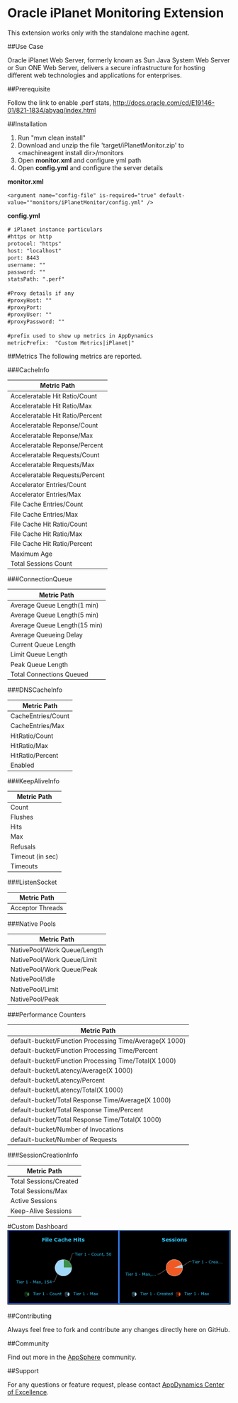 # Oracle iPlanet Monitoring Extension

This extension works only with the standalone machine agent.

##Use Case

Oracle iPlanet Web Server, formerly  known as Sun Java System Web Server or Sun ONE Web Server, delivers a secure infrastructure for hosting different web technologies and applications for enterprises.

##Prerequisite

Follow the link to enable .perf stats, http://docs.oracle.com/cd/E19146-01/821-1834/abyaq/index.html

##Installation

1. Run "mvn clean install"
2. Download and unzip the file 'target/iPlanetMonitor.zip' to \<machineagent install dir\>/monitors
3. Open <b>monitor.xml</b> and configure yml path
4. Open <b>config.yml</b> and configure the server details

<b>monitor.xml</b>
~~~
<argument name="config-file" is-required="true" default-value=""monitors/iPlanetMonitor/config.yml" />
~~~

<b>config.yml</b>
~~~
# iPlanet instance particulars
#https or http
protocol: "https"
host: "localhost"
port: 8443
username: ""
password: ""
statsPath: ".perf"

#Proxy details if any
#proxyHost: ""
#proxyPort:
#proxyUser: ""
#proxyPassword: ""

#prefix used to show up metrics in AppDynamics
metricPrefix:  "Custom Metrics|iPlanet|"
~~~

##Metrics
The following metrics are reported.

###CacheInfo

| Metric Path  |
|----------------|
| Acceleratable Hit Ratio/Count |
| Acceleratable Hit Ratio/Max |
| Acceleratable Hit Ratio/Percent |
| Acceleratable Reponse/Count | 
| Acceleratable Reponse/Max |
| Acceleratable Reponse/Percent |
| Acceleratable Requests/Count |
| Acceleratable Requests/Max |
| Acceleratable Requests/Percent |
| Accelerator Entries/Count |
| Accelerator Entries/Max | 
| File Cache Entries/Count |
| File Cache Entries/Max |
| File Cache Hit Ratio/Count |
| File Cache Hit Ratio/Max |
| File Cache Hit Ratio/Percent |
| Maximum Age |
| Total Sessions Count |

###ConnectionQueue

| Metric Path  |
|----------------|
| Average Queue Length(1 min) |
| Average Queue Length(5 min) |
| Average Queue Length(15 min) |
| Average Queueing Delay |
| Current Queue Length |
| Limit Queue Length |
| Peak Queue Length |
| Total Connections Queued |

###DNSCacheInfo

| Metric Path  |
|----------------|
| CacheEntries/Count |
| CacheEntries/Max |
| HitRatio/Count |
| HitRatio/Max |
| HitRatio/Percent |
| Enabled |

###KeepAliveInfo

| Metric Path  |
|----------------|
| Count |
| Flushes |
| Hits |
| Max |
| Refusals |
| Timeout (in sec) |
| Timeouts |

###ListenSocket

| Metric Path  |
|----------------|
| Acceptor Threads |

###Native Pools

| Metric Path  |
|----------------|
| NativePool/Work Queue/Length |
| NativePool/Work Queue/Limit |
| NativePool/Work Queue/Peak |
| NativePool/Idle |
| NativePool/Limit |
| NativePool/Peak |

###Performance Counters

| Metric Path  |
|----------------|
| default-bucket/Function Processing Time/Average(X 1000) |
| default-bucket/Function Processing Time/Percent |
| default-bucket/Function Processing Time/Total(X 1000) |
| default-bucket/Latency/Average(X 1000) |
| default-bucket/Latency/Percent |
| default-bucket/Latency/Total(X 1000) |
| default-bucket/Total Response Time/Average(X 1000) |
| default-bucket/Total Response Time/Percent |
| default-bucket/Total Response Time/Total(X 1000) |
| default-bucket/Number of Invocations |
| default-bucket/Number of Requests |

###SessionCreationInfo

| Metric Path  |
|----------------|
| Total Sessions/Created |
| Total Sessions/Max |
| Active Sessions |
| Keep-Alive Sessions |

#Custom Dashboard
![](https://github.com/Appdynamics/iPlanet-monitoring-extension/raw/master/iPlanet_Custom_Dash_Board.png)

##Contributing

Always feel free to fork and contribute any changes directly here on GitHub.

##Community

Find out more in the [AppSphere](http://community.appdynamics.com/t5/eXchange-Community-AppDynamics/Oracle-iPlanet-Monitoring-Extension/idi-p/14217) community.

##Support

For any questions or feature request, please contact [AppDynamics Center of Excellence](mailto:help@appdynamics.com).
